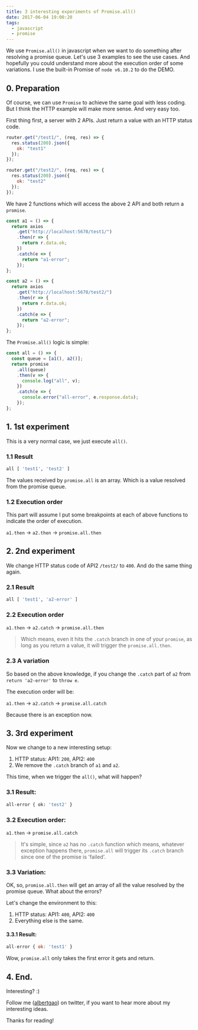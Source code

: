 ```yaml
---
title: 3 interesting experiments of Promise.all()
date: 2017-06-04 19:00:20
tags:
  - javascript
  - promise
---
```


We use `Promise.all()` in javascript when we want to do something after resolving a promise queue. Let's use 3 examples to see the use cases. And hopefully you could understand more about the execution order of some variations. I use the built-in Promise of `node v6.10.2` to do the DEMO.

<!--more-->

## 0. Preparation

Of course, we can use `Promise` to achieve the same goal with less coding. But I think the HTTP example will make more sense. And very easy too.

First thing first, a server with 2 APIs. Just return a value with an HTTP status code.

```javascript
router.get("/test1/", (req, res) => {
  res.status(200).json({
    ok: "test1"
  });
});

router.get("/test2/", (req, res) => {
  res.status(200).json({
    ok: "test2"
  });
});
```

We have 2 functions which will access the above 2 API and both return a `promise`.

```javascript
const a1 = () => {
  return axios
    .get("http://localhost:5678/test1/")
    .then(r => {
      return r.data.ok;
    })
    .catch(e => {
      return "a1-error";
    });
};

const a2 = () => {
  return axios
    .get("http://localhost:5678/test2/")
    .then(r => {
      return r.data.ok;
    })
    .catch(e => {
      return "a2-error";
    });
};
```

The `Promise.all()` logic is simple:

```javascript
const all = () => {
  const queue = [a1(), a2()];
  return promise
    .all(queue)
    .then(v => {
      console.log("all", v);
    })
    .catch(e => {
      console.error("all-error", e.response.data);
    });
};
```

## 1. 1st experiment

This is a very normal case, we just execute `all()`.

### 1.1 Result

```bash
all [ 'test1', 'test2' ]
```

The values received by `promise.all` is an array. Which is a value resolved from the promise queue.

### 1.2 Execution order

This part will assume I put some breakpoints at each of above functions to indicate the order of execution.

`a1.then` -> `a2.then` -> `promise.all.then`

## 2. 2nd experiment

We change HTTP status code of API2 `/test2/` to `400`. And do the same thing again.

### 2.1 Result

```bash
all [ 'test1', 'a2-error' ]
```

### 2.2 Execution order

`a1.then` -> `a2.catch` -> `promise.all.then`

> Which means, even it hits the `.catch` branch in one of your `promise`, as long as you return a value, it will trigger the `promise.all.then`.

### 2.3 A variation

So based on the above knowledge, if you change the `.catch` part of `a2` from `return 'a2-error'` to `throw e`.

The execution order will be:

`a1.then` -> `a2.catch` -> `promise.all.catch`

Because there is an exception now.

## 3. 3rd experiment

Now we change to a new interesting setup:

1. HTTP status: API1: `200`, API2: `400`
2. We remove the `.catch` branch of `a1` and `a2`.

This time, when we trigger the `all()`, what will happen?

### 3.1 Result:

```bash
all-error { ok: 'test2' }
```

### 3.2 Execution order:

`a1.then` -> `promise.all.catch`

> It's simple, since `a2` has no `.catch` function which means, whatever exception happens there, `promise.all` will trigger its `.catch` branch since one of the promise is 'failed'.

### 3.3 Variation:

OK, so, `promise.all.then` will get an array of all the value resolved by the promise queue. What about the errors?

Let's change the environment to this:

1. HTTP status: API1: `400`, API2: `400`
2. Everything else is the same.

#### 3.3.1 Result:

```javascript
all-error { ok: 'test1' }
```

Wow, `promise.all` only takes the first error it gets and return.

## 4. End.

Interesting? :)

Follow me (<a href='https://twitter.com/albertgao' target="_blank" rel="noopener noreferrer">albertgao</a>) on twitter, if you want to hear more about my interesting ideas.

Thanks for reading!
